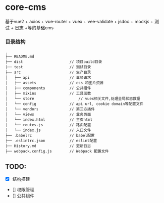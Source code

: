 # core-cms
基于vue2 + axios + vue-router + vuex + vee-validate + jsdoc + mockjs + 测试 + 日志 +等的基础cms

### 目录结构

```
.
├── README.md           
├── dist                     // 项目build目录
├── test                     // 测试目录
├── src                      // 生产目录
│   ├── api                  // 业务请求
│   ├── assets               // css 和图片资源
│   ├── components           // 公共组件
│   ├── mixins               // 工具函数
│   └── store            		 // vuex相关文件,处理全局状态数据
│   └── config               // api url, cookie domain等配置文件
│   └── vendors              // 第三方插件
│   └── views                // 业务页面
│   └── index.html           // 主页html
│   └── routes.js            // 路由配置
│   └── index.js             // 入口文件
├── .babelrc                 // babel配置
├── .eslintrc.json           // eslint配置
├── History.md               // 更新日志
├── webpack.config.js        // Webpack 配置文件
```

## TODO:
- [x] 结构搭建
- [] 权限管理
- [] 公共组件

